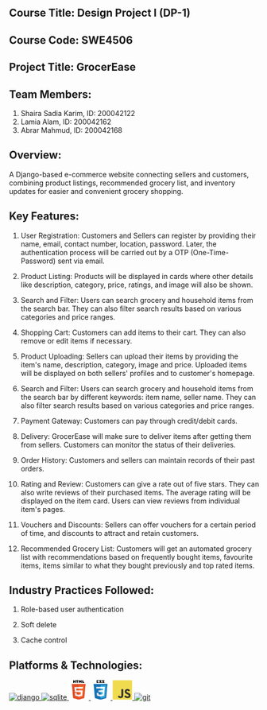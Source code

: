 ## Course Title: Design Project I (DP-1)
## Course Code: SWE4506
## Project Title: GrocerEase 

## Team Members:
1. Shaira Sadia Karim, ID: 200042122
2. Lamia Alam, ID: 200042162
3. Abrar Mahmud, ID: 200042168
## Overview:
A Django-based e-commerce website connecting sellers and customers, combining product listings, recommended grocery list, and inventory updates for easier and convenient grocery shopping.  

## Key Features:
1. User Registration:
Customers and Sellers can register by providing their name, email, contact number, location, password. Later, the authentication process will be carried out by a OTP (One-Time-Password) sent via email.
2. Product Listing:
Products will be displayed in cards where other details like description, category, price, ratings, and image will also be shown.
3. Search and Filter:
Users can search grocery and household items from the search bar. They can also filter search results based on various categories and price ranges.
4. Shopping Cart:
Customers can add items to their cart. They can also remove or edit items if necessary.
5. Product Uploading:
Sellers can upload their items by providing the item's name, description, category, image and price. Uploaded items will be displayed on both sellers' profiles and to customer's homepage.

6. Search and Filter:
Users can search grocery and household items from the search bar by different keywords: item name, seller name. They can also filter search results based on various categories and price ranges.
7. Payment Gateway:
Customers can pay through credit/debit cards.
8. Delivery:
GrocerEase will make sure to deliver items after getting them from sellers. Customers can monitor the status of their deliveries. 
9. Order History:
Customers and sellers can maintain records of their past orders.
10. Rating and Review:
Customers can give a rate out of five stars. They can also write reviews of their purchased items. The average rating will be displayed on the item card. Users can view reviews from individual item's pages.
11. Vouchers and Discounts:
Sellers can offer vouchers for a certain period of time, and discounts to attract and retain customers.
12. Recommended Grocery List:
Customers will get an automated grocery list with recommendations based on frequently bought items, favourite items, items similar to what they bought previously and top rated items.

 ## Industry Practices Followed:
1. Role-based user authentication

2. Soft delete

3. Cache control


## Platforms & Technologies:
 <p align="left"> <a href="https://www.djangoproject.com/" target="_blank" rel="noreferrer"> <img src="https://cdn.worldvectorlogo.com/logos/django.svg" alt="django" width="40" height="40"/> </a><a href="https://www.sqlite.org/" target="_blank" rel="noreferrer"> 
   <img src="https://www.vectorlogo.zone/logos/sqlite/sqlite-icon.svg" alt="sqlite" width="40" height="40"/> </a> <a href="https://www.oracle.com/" target="_blank" rel="noreferrer">  
 <a href="https://www.w3.org/html/" target="_blank" rel="noreferrer"> <img src="https://raw.githubusercontent.com/devicons/devicon/master/icons/html5/html5-original-wordmark.svg" alt="html5" width="40" height="40"/> </a>
 <a href="https://www.w3schools.com/css/" target="_blank" rel="noreferrer"> <img src="https://raw.githubusercontent.com/devicons/devicon/master/icons/css3/css3-original-wordmark.svg" alt="css3" width="40" height="40"/> </a>
 <a href="https://developer.mozilla.org/en-US/docs/Web/JavaScript" target="_blank" rel="noreferrer"> <img src="https://raw.githubusercontent.com/devicons/devicon/master/icons/javascript/javascript-original.svg" alt="javascript" width="40" height="40"/>
 <a href="https://git-scm.com/" target="_blank" rel="noreferrer"> <img src="https://www.vectorlogo.zone/logos/git-scm/git-scm-icon.svg" alt="git" width="40" height="40"/> </a>



 
